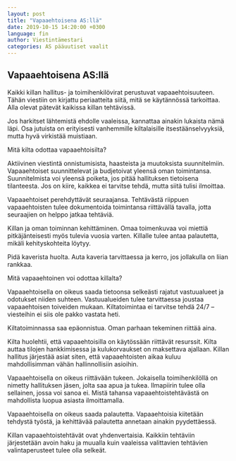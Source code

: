 ```yaml
---
layout: post
title: "Vapaaehtoisena AS:llä"
date: 2019-10-15 14:20:00 +0300
language: fin
author: Viestintämestari
categories: AS pääuutiset vaalit
---
```


## Vapaaehtoisena AS:llä

Kaikki killan hallitus- ja toimihenkilövirat perustuvat vapaaehtoisuuteen. Tähän viestiin on kirjattu periaatteita siitä, mitä se käytännössä tarkoittaa. Alla olevat pätevät kaikissa killan tehtävissä.

Jos harkitset lähtemistä ehdolle vaaleissa, kannattaa ainakin lukaista nämä läpi. Osa jutuista on erityisesti vanhemmille kiltalaisille itsestäänselvyyksiä, mutta hyvä virkistää muistiaan.

Mitä kilta odottaa vapaaehtoisilta?

Aktiivinen viestintä onnistumisista, haasteista ja muutoksista suunnitelmiin. Vapaaehtoiset suunnittelevat ja budjetoivat yleensä oman toimintansa. Suunnitelmista voi yleensä poiketa, jos pitää hallituksen tietoisena tilanteesta. Jos on kiire, kaikkea ei tarvitse tehdä, mutta siitä tulisi ilmoittaa.

Vapaaehtoiset perehdyttävät seuraajansa. Tehtävästä riippuen vapaaehtoisten tulee dokumentoida toimintansa riittävällä tavalla, jotta seuraajien on helppo jatkaa tehtäviä.

Killan ja oman toiminnan kehittäminen. Omaa toimenkuvaa voi miettiä pitkäjänteisesti myös tulevia vuosia varten. Killalle tulee antaa palautetta, mikäli kehityskohteita löytyy.

Pidä kaverista huolta. Auta kaveria tarvittaessa ja kerro, jos jollakulla on liian rankkaa.

Mitä vapaaehtoinen voi odottaa killalta?

Vapaaehtoisella on oikeus saada tietoonsa selkeästi rajatut vastuualueet ja odotukset niiden suhteen. Vastuualueiden tulee tarvittaessa joustaa vapaaehtoisen toiveiden mukaan. Kiltatoimintaa ei tarvitse tehdä 24/7 – viesteihin ei siis ole pakko vastata heti.

Kiltatoiminnassa saa epäonnistua. Oman parhaan tekeminen riittää aina.

Kilta huolehtii, että vapaaehtoisilla on käytössään riittävät resurssit. Kilta auttaa tilojen hankkimisessa ja kulukorvaukset on maksettava ajallaan. Killan hallitus järjestää asiat siten, että vapaaehtoisten aikaa kuluu mahdollisimman vähän hallinnollisiin asioihin.

Vapaaehtoisella on oikeus riittävään tukeen. Jokaisella toimihenkilöllä on nimetty hallituksen jäsen, jolta saa apua ja tukea. Ilmapiirin tulee olla sellainen, jossa voi sanoa ei. Mistä tahansa vapaaehtoistehtävästä on mahdollista luopua asiasta ilmoittamalla.

Vapaaehtoisella on oikeus saada palautetta. Vapaaehtoisia kiitetään tehdystä työstä, ja kehittävää palautetta annetaan ainakin pyydettäessä.

Killan vapaaehtoistehtävät ovat yhdenvertaisia. Kaikkiin tehtäviin järjestetään avoin haku ja muualla kuin vaaleissa valittavien tehtävien valintaperusteet tulee olla selkeät.